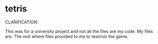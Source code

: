 # tetris
CLARIFICATION:

This was for a university project and not all the files are my code.
My files are:
The rest where files provided to me to test/run the game.
